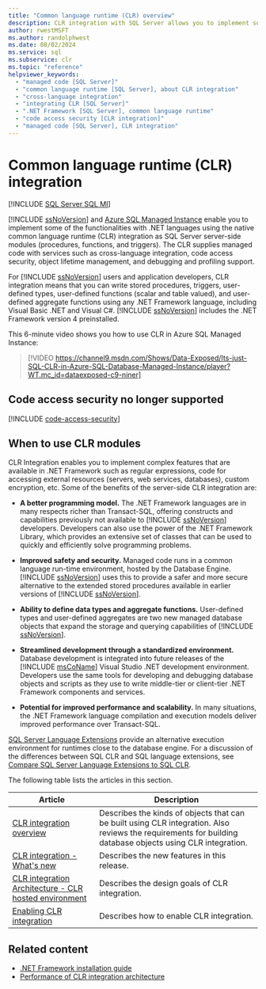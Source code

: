 ```yaml
---
title: "Common language runtime (CLR) overview"
description: CLR integration with SQL Server allows you to implement some functionalities using any .NET Framework language as SQL Server server-side modules.
author: rwestMSFT
ms.author: randolphwest
ms.date: 08/02/2024
ms.service: sql
ms.subservice: clr
ms.topic: "reference"
helpviewer_keywords:
  - "managed code [SQL Server]"
  - "common language runtime [SQL Server], about CLR integration"
  - "cross-language integration"
  - "integrating CLR [SQL Server]"
  - ".NET Framework [SQL Server], common language runtime"
  - "code access security [CLR integration]"
  - "managed code [SQL Server], CLR integration"
---
```

# Common language runtime (CLR) integration

[!INCLUDE [SQL Server SQL MI](../../includes/applies-to-version/sql-asdbmi.md)]

[!INCLUDE [ssNoVersion](../../includes/ssnoversion-md.md)] and [Azure SQL Managed Instance](/azure/sql-database/sql-database-managed-instance-index) enable you to implement some of the functionalities with .NET languages using the native common language runtime (CLR) integration as SQL Server server-side modules (procedures, functions, and triggers). The CLR supplies managed code with services such as cross-language integration, code access security, object lifetime management, and debugging and profiling support.

For [!INCLUDE [ssNoVersion](../../includes/ssnoversion-md.md)] users and application developers, CLR integration means that you can write stored procedures, triggers, user-defined types, user-defined functions (scalar and table valued), and user-defined aggregate functions using any .NET Framework language, including Visual Basic .NET and Visual C#. [!INCLUDE [ssNoVersion](../../includes/ssnoversion-md.md)] includes the .NET Framework version 4 preinstalled.

This 6-minute video shows you how to use CLR in Azure SQL Managed Instance:

> [!VIDEO https://channel9.msdn.com/Shows/Data-Exposed/Its-just-SQL-CLR-in-Azure-SQL-Database-Managed-Instance/player?WT.mc_id=dataexposed-c9-niner]

## Code access security no longer supported

[!INCLUDE [code-access-security](../../database-engine/includes/code-access-security.md)]

## When to use CLR modules

CLR Integration enables you to implement complex features that are available in .NET Framework such as regular expressions, code for accessing external resources (servers, web services, databases), custom encryption, etc. Some of the benefits of the server-side CLR integration are:

- **A better programming model.** The .NET Framework languages are in many respects richer than Transact-SQL, offering constructs and capabilities previously not available to [!INCLUDE [ssNoVersion](../../includes/ssnoversion-md.md)] developers. Developers can also use the power of the .NET Framework Library, which provides an extensive set of classes that can be used to quickly and efficiently solve programming problems.

- **Improved safety and security.** Managed code runs in a common language run-time environment, hosted by the Database Engine. [!INCLUDE [ssNoVersion](../../includes/ssnoversion-md.md)] uses this to provide a safer and more secure alternative to the extended stored procedures available in earlier versions of [!INCLUDE [ssNoVersion](../../includes/ssnoversion-md.md)].

- **Ability to define data types and aggregate functions.** User-defined types and user-defined aggregates are two new managed database objects that expand the storage and querying capabilities of [!INCLUDE [ssNoVersion](../../includes/ssnoversion-md.md)].

- **Streamlined development through a standardized environment.** Database development is integrated into future releases of the [!INCLUDE [msCoName](../../includes/msconame-md.md)] Visual Studio .NET development environment. Developers use the same tools for developing and debugging database objects and scripts as they use to write middle-tier or client-tier .NET Framework components and services.

- **Potential for improved performance and scalability.** In many situations, the .NET Framework language compilation and execution models deliver improved performance over Transact-SQL.

[SQL Server Language Extensions](../../language-extensions/language-extensions-overview.md) provide an alternative execution environment for runtimes close to the database engine. For a discussion of the differences between SQL CLR and SQL language extensions, see [Compare SQL Server Language Extensions to SQL CLR](../../language-extensions/concepts/compare-extensibility-to-clr.md).

The following table lists the articles in this section.

| Article | Description |
| --- | --- |
| [CLR integration overview](clr-integration-overview.md) | Describes the kinds of objects that can be built using CLR integration. Also reviews the requirements for building database objects using CLR integration. |
| [CLR integration - What's new](clr-integration-what-s-new.md) | Describes the new features in this release. |
| [CLR integration Architecture - CLR hosted environment](clr-integration-architecture-clr-hosted-environment.md) | Describes the design goals of CLR integration. |
| [Enabling CLR integration](clr-integration-enabling.md) | Describes how to enable CLR integration. |

## Related content

- [.NET Framework installation guide](/dotnet/framework/install/)
- [Performance of CLR integration architecture](clr-integration-architecture-performance.md)

